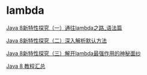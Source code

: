 # lambda

[Java 8新特性探究（一）通往lambda之路_语法篇](https://my.oschina.net/benhaile/blog/175012)

[Java 8新特性探究（二）深入解析默认方法](https://my.oschina.net/benhaile/blog/176007)

[Java 8新特性探究（三）解开lambda最强作用的神秘面纱](https://my.oschina.net/benhaile/blog/177148)

[Java 8 教程汇总](https://wizardforcel.gitbooks.io/java8-tutorials/content/index.html)

